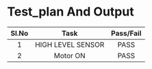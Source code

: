 # Test_plan And Output
| Sl.No |			Task				| Pass/Fail |
|:-----:|		   :---------:			| :-------: |
|   1   |		HIGH LEVEL SENSOR					|   PASS	|
|   2   |		Motor ON					|   PASS	|


